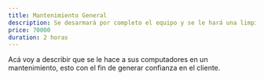 ```yaml
---
title: Mantenimiento General
description: Se desarmará por completo el equipo y se le hará una limpieza profunda a cada componente y se pondrá nueva pasta térmica
price: 70000
duration: 2 horas
---
```


Acá voy a describir que se le hace a sus computadores en un mantenimiento, esto con el fin de generar confianza en el cliente.